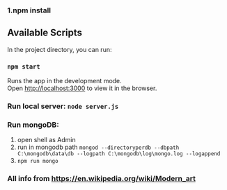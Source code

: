 ### 1.npm install

## Available Scripts

In the project directory, you can run:

### `npm start`

Runs the app in the development mode.<br>
Open [http://localhost:3000](http://localhost:3000) to view it in the browser.

### Run local server: `node server.js`

### Run mongoDB:
 1. open shell as Admin
 2. run in mongodb path `mongod --directoryperdb --dbpath C:\mongodb\data\db --logpath C:\mongodb\log\mongo.log --logappend`
 2. `npm run mongo`

### All info from https://en.wikipedia.org/wiki/Modern_art